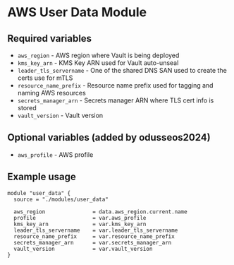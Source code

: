 # AWS User Data Module

## Required variables

* `aws_region` - AWS region where Vault is being deployed
* `kms_key_arn` - KMS Key ARN used for Vault auto-unseal
* `leader_tls_servername` - One of the shared DNS SAN used to create the certs use for mTLS
* `resource_name_prefix` - Resource name prefix used for tagging and naming AWS resources
* `secrets_manager_arn` - Secrets manager ARN where TLS cert info is stored
* `vault_version` - Vault version

## Optional variables (added by odusseos2024)

* `aws_profile` - AWS profile

## Example usage

```hcl
module "user_data" {
  source = "./modules/user_data"

  aws_region               = data.aws_region.current.name
  profile                  = var.aws_profile
  kms_key_arn              = var.kms_key_arn
  leader_tls_servername    = var.leader_tls_servername
  resource_name_prefix     = var.resource_name_prefix
  secrets_manager_arn      = var.secrets_manager_arn
  vault_version            = var.vault_version
}
```
